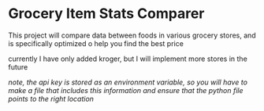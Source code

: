 # Grocery Item Stats Comparer

This project will compare data between foods in various 
grocery stores, and is specifically optimized o help 
you find the best price

currently I have only added kroger, but I will implement more 
stores in the future

*note, the api key is stored as an environment variable, so 
you will have to make a file that includes this information 
and ensure that the python file points to the right location*
